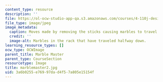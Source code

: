 ```yaml
---
content_type: resource
description: ''
file: https://ol-ocw-studio-app-qa.s3.amazonaws.com/courses/4-110j-design-across-scales-disciplines-and-problem-contexts-spring-2013/3a6b0255e76997dad4f57a805e15154f_marblemaster2.jpg
file_type: image/jpeg
image_metadata:
  caption: Moves made by removing the sticks causing marbles to travel downward.
  credit: ''
  image-alt: Marbles in the rack that have traveled halfway down.
learning_resource_types: []
ocw_type: OCWImage
parent_title: Marble Master
parent_type: CourseSection
resourcetype: Image
title: marblemaster2.jpg
uid: 3a6b0255-e769-97da-d4f5-7a805e15154f
---
```

